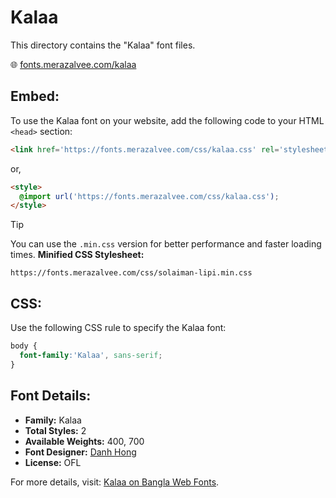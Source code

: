 # Kalaa

This directory contains the "Kalaa" font files.

🌐 [fonts.merazalvee.com/kalaa](https://fonts.merazalvee.com/kalaa/)

## Embed:
To use the Kalaa font on your website, add the following code to your HTML `<head>` section:
```html
<link href='https://fonts.merazalvee.com/css/kalaa.css' rel='stylesheet'>
```

or,
```html
<style>
  @import url('https://fonts.merazalvee.com/css/kalaa.css');
</style>
```

> [!TIP]
> You can use the `.min.css` version for better performance and faster loading times.
> **Minified CSS Stylesheet:**  
> ```
> https://fonts.merazalvee.com/css/solaiman-lipi.min.css
> ```

## CSS:
Use the following CSS rule to specify the Kalaa font:
```css
body {
  font-family:'Kalaa', sans-serif;
}
```

## Font Details:
- **Family:** Kalaa
- **Total Styles:** 2
- **Available Weights:** 400, 700
- **Font Designer:** [Danh Hong](https://github.com/danhhong)
- **License:** OFL

For more details, visit: [Kalaa on Bangla Web Fonts](https://fonts.merazalvee.com/kalaa/#about).